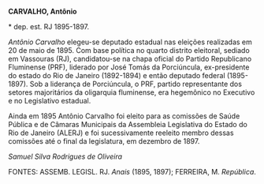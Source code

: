 **CARVALHO, Antônio**

\* dep. est. RJ 1895-1897.

*Antônio Carvalho* elegeu-se deputado estadual nas eleições realizadas
em 20 de maio de 1895. Com base política no quarto distrito eleitoral,
sediado em Vassouras (RJ), candidatou-se na chapa oficial do Partido
Republicano Fluminense (PRF), liderado por José Tomás da Porciúncula,
ex-presidente do estado do Rio de Janeiro (1892-1894) e então deputado
federal (1895-1897). Sob a liderança de Porciúncula, o PRF, partido
representante dos setores majoritários da oligarquia fluminense, era
hegemônico no Executivo e no Legislativo estadual.

Ainda em 1895 Antônio Carvalho foi eleito para as comissões de Saúde
Pública e de Câmaras Municipais da Assembleia Legislativa do Estado do
Rio de Janeiro (ALERJ) e foi sucessivamente reeleito membro dessas
comissões até o final da legislatura, em dezembro de 1897.

*Samuel Silva Rodrigues de Oliveira*

FONTES: ASSEMB. LEGISL. RJ. *Anais* (1895, 1897); FERREIRA, M.
*República*.
